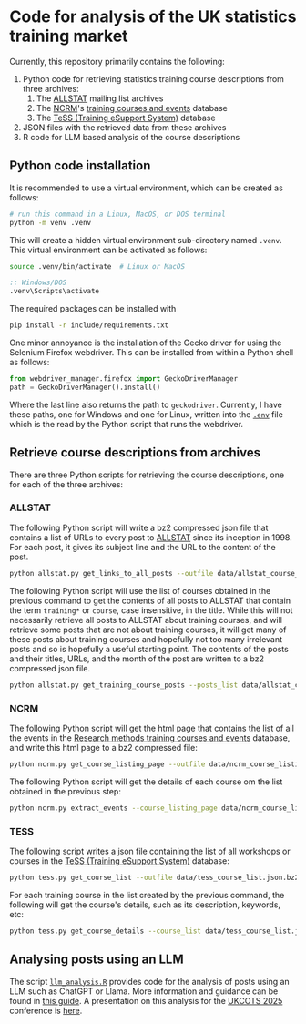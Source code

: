 # Code for analysis of the UK statistics training market

Currently, this repository primarily contains the following:

1. Python code for retrieving statistics training course descriptions from three archives:
    1. The [ALLSTAT](https://www.jiscmail.ac.uk/cgi-bin/webadmin?A0=allstat) mailing list archives
    2. The [NCRM](https://www.ncrm.ac.uk/)'s [training courses and events](https://www.ncrm.ac.uk/training/) database
    3. The [TeSS (Training eSupport System)](https://tess.elixir-europe.org/) database
2. JSON files with the retrieved data from these archives
3. R code for LLM based analysis of the course descriptions

## Python code installation

It is recommended to use a virtual environment, which can be created as follows:
```bash
# run this command in a Linux, MacOS, or DOS terminal
python -m venv .venv
```
This will create a hidden virtual environment sub-directory named `.venv`.
This virtual environment can be activated as follows:
```bash
source .venv/bin/activate  # Linux or MacOS
```
```bat
:: Windows/DOS
.venv\Scripts\activate 
```

The required packages can be installed with
```bash
pip install -r include/requirements.txt
```

One minor annoyance is the installation of the Gecko driver for using the Selenium Firefox webdriver.
This can be installed from within a Python shell as follows:
```python
from webdriver_manager.firefox import GeckoDriverManager
path = GeckoDriverManager().install()
```
Where the last line also returns the path to `geckodriver`.
Currently, I have these paths, one for Windows and one for Linux, written into the [`.env`](.env) file which is the read by the Python script that runs the webdriver.

## Retrieve course descriptions from archives

There are three Python scripts for retrieving the course descriptions, one for each of the three archives:

### ALLSTAT

The following Python script will write a bz2 compressed json file that contains a list of URLs to every post to [ALLSTAT](https://www.jiscmail.ac.uk/cgi-bin/webadmin?A0=allstat) since its inception in 1998.
For each post, it gives its subject line and the URL to the content of the post.
```bash
python allstat.py get_links_to_all_posts --outfile data/allstat_course_list.json.bz2 --verbose
```

The following Python script will use the list of courses obtained in the previous command to get the contents of all posts to ALLSTAT that contain the term `training*` or `course`, case insensitive, in the title.
While this will not necessarily retrieve all posts to ALLSTAT about training courses, and will retrieve some posts that are not about training courses, it will get many of these posts about training courses and hopefully not too many irrelevant posts and so is hopefully a useful starting point.
The contents of the posts and their titles, URLs, and the month of the post are written to a bz2 compressed json file.
```bash
python allstat.py get_training_course_posts --posts_list data/allstat_course_list.json.bz2 --outfile data/allstat_training_course_posts.json.bz2 --verbose
```

### NCRM 

The following Python script will get the html page that contains the list of all the events in the [Research methods training courses and events](https://www.ncrm.ac.uk/training/) database, and write this html page to a bz2 compressed file:
```bash
python ncrm.py get_course_listing_page --outfile data/ncrm_course_listing_page.html.bz2 
```

The following Python script will get the details of each course om the list obtained in the previous step:
```bash
python ncrm.py extract_events --course_listing_page data/ncrm_course_listing_page.html.bz2 --outfile data/ncrm_events.json.bz2
```

### TESS

The following script writes a json file containing the list of all workshops or courses in the [TeSS (Training eSupport System)](https://tess.elixir-europe.org/) database:
```bash 
python tess.py get_course_list --outfile data/tess_course_list.json.bz2
```

For each training course in the list created by the previous command, the following will get the course's details, such as its description, keywords, etc:
```bash
python tess.py get_course_details --course_list data/tess_course_list.json.bz2 --outfile data/tess_courses.json.bz2 --backup data/tess_courses__backup.json
```

## Analysing posts using an LLM

The script [`llm_analysis.R`](llm_analysis.R) provides code for the analysis of posts using an LLM such as ChatGPT or Llama.
More information and guidance can be found in [this guide](https://mark-andrews.github.io/stats-training-course-market-analysis/llm_analysis_howto.html).
A presentation on this analysis for the [UKCOTS 2025](https://www.ukcots.org) conference is [here](https://mark-andrews.github.io/stats-training-course-market-analysis/ukcots25.html).

